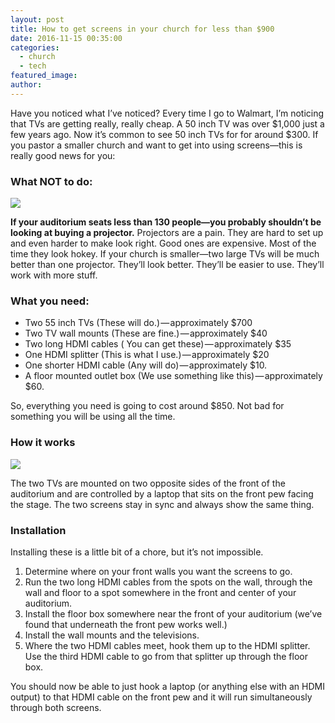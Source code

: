 ```yaml
---
layout: post
title: How to get screens in your church for less than $900
date: 2016-11-15 00:35:00
categories:
  - church
  - tech
featured_image:
author:
---
```



Have you noticed what I’ve noticed? Every time I go to Walmart, I’m noticing that TVs are getting really, really cheap. A 50 inch TV was over $1,000 just a few years ago. Now it’s common to see 50 inch TVs for for around $300. If you pastor a smaller church and want to get into using screens—this is really good news for you:

### What NOT to do:

![](https://cdn-images-1.medium.com/max/800/0*nzm888iDHP6_h1Go.jpg)

**If your auditorium seats less than 130 people—you probably shouldn’t be looking at buying a projector.** Projectors are a pain. They are hard to set up and even harder to make look right. Good ones are expensive. Most of the time they look hokey. If your church is smaller—two large TVs will be much better than one projector. They’ll look better. They’ll be easier to use. They’ll work with more stuff.

### What you need:

* Two 55 inch TVs (These will do.) — approximately $700
* Two TV wall mounts (These are fine.) — approximately $40
* Two long HDMI cables ( You can get these) — approximately $35
* One HDMI splitter (This is what I use.) — approximately $20
* One shorter HDMI cable (Any will do) — approximately $10.
* A floor mounted outlet box (We use something like this) — approximately $60.

So, everything you need is going to cost around $850. Not bad for something you will be using all the time.

### How it works

![](https://cdn-images-1.medium.com/max/800/0*yNawCPiOqUgDpSNS.JPG)

The two TVs are mounted on two opposite sides of the front of the auditorium and are controlled by a laptop that sits on the front pew facing the stage. The two screens stay in sync and always show the same thing.

### Installation

Installing these is a little bit of a chore, but it’s not impossible.

1. Determine where on your front walls you want the screens to go.
2. Run the two long HDMI cables from the spots on the wall, through the wall and floor to a spot somewhere in the front and center of your auditorium.
3. Install the floor box somewhere near the front of your auditorium (we’ve found that underneath the front pew works well.)
4. Install the wall mounts and the televisions.
5. Where the two HDMI cables meet, hook them up to the HDMI splitter. Use the third HDMI cable to go from that splitter up through the floor box.

You should now be able to just hook a laptop (or anything else with an HDMI output) to that HDMI cable on the front pew and it will run simultaneously through both screens.